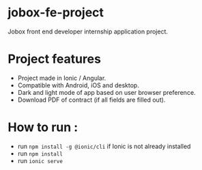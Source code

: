 # jobox-fe-project
Jobox front end developer internship application project.

# Project features
- Project made in Ionic / Angular.
- Compatible with Android, iOS and desktop.
- Dark and light mode of app based on user browser preference.
- Download PDF of contract (if all fields are filled out).

# How to run :
- run `npm install -g @ionic/cli` if Ionic is not already installed
- run `npm install`
- run `ionic serve`
  
